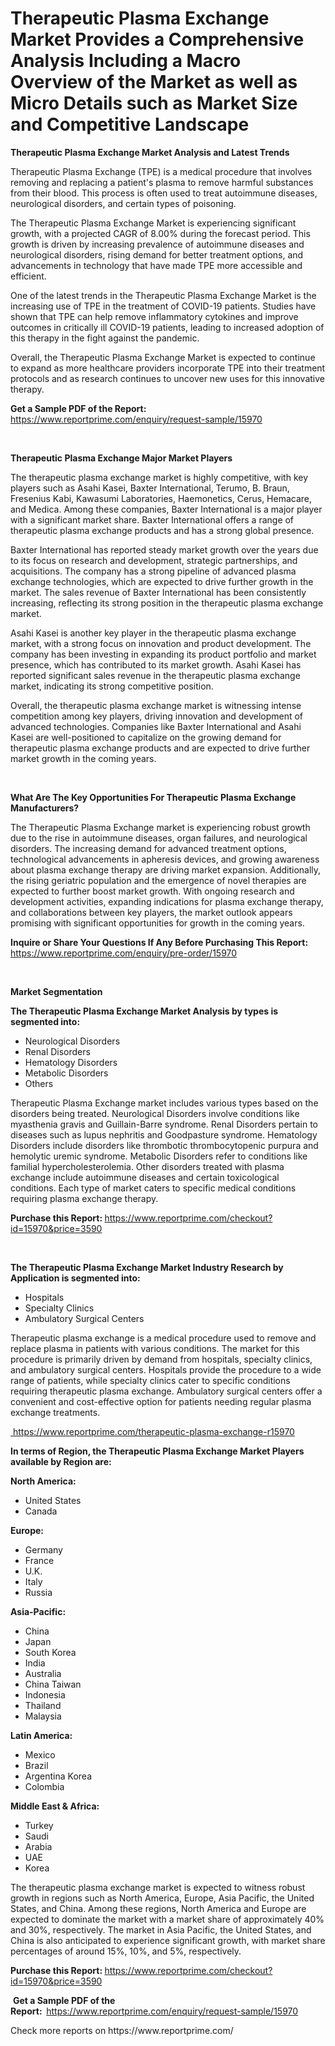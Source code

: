 <p><h1>Therapeutic Plasma Exchange Market Provides a Comprehensive Analysis Including a Macro Overview of the Market as well as Micro Details such as Market Size and Competitive Landscape</h1></p><p><strong>Therapeutic Plasma Exchange Market Analysis and Latest Trends</strong></p>
<p><p>Therapeutic Plasma Exchange (TPE) is a medical procedure that involves removing and replacing a patient's plasma to remove harmful substances from their blood. This process is often used to treat autoimmune diseases, neurological disorders, and certain types of poisoning.</p><p>The Therapeutic Plasma Exchange Market is experiencing significant growth, with a projected CAGR of 8.00% during the forecast period. This growth is driven by increasing prevalence of autoimmune diseases and neurological disorders, rising demand for better treatment options, and advancements in technology that have made TPE more accessible and efficient.</p><p>One of the latest trends in the Therapeutic Plasma Exchange Market is the increasing use of TPE in the treatment of COVID-19 patients. Studies have shown that TPE can help remove inflammatory cytokines and improve outcomes in critically ill COVID-19 patients, leading to increased adoption of this therapy in the fight against the pandemic.</p><p>Overall, the Therapeutic Plasma Exchange Market is expected to continue to expand as more healthcare providers incorporate TPE into their treatment protocols and as research continues to uncover new uses for this innovative therapy.</p></p>
<p><strong>Get a Sample PDF of the Report:&nbsp;</strong> <a href="https://www.reportprime.com/enquiry/request-sample/15970">https://www.reportprime.com/enquiry/request-sample/15970</a></p>
<p>&nbsp;</p>
<p><strong>Therapeutic Plasma Exchange Major Market Players</strong></p>
<p><p>The therapeutic plasma exchange market is highly competitive, with key players such as Asahi Kasei, Baxter International, Terumo, B. Braun, Fresenius Kabi, Kawasumi Laboratories, Haemonetics, Cerus, Hemacare, and Medica. Among these companies, Baxter International is a major player with a significant market share. Baxter International offers a range of therapeutic plasma exchange products and has a strong global presence.</p><p>Baxter International has reported steady market growth over the years due to its focus on research and development, strategic partnerships, and acquisitions. The company has a strong pipeline of advanced plasma exchange technologies, which are expected to drive further growth in the market. The sales revenue of Baxter International has been consistently increasing, reflecting its strong position in the therapeutic plasma exchange market.</p><p>Asahi Kasei is another key player in the therapeutic plasma exchange market, with a strong focus on innovation and product development. The company has been investing in expanding its product portfolio and market presence, which has contributed to its market growth. Asahi Kasei has reported significant sales revenue in the therapeutic plasma exchange market, indicating its strong competitive position.</p><p>Overall, the therapeutic plasma exchange market is witnessing intense competition among key players, driving innovation and development of advanced technologies. Companies like Baxter International and Asahi Kasei are well-positioned to capitalize on the growing demand for therapeutic plasma exchange products and are expected to drive further market growth in the coming years.</p></p>
<p>&nbsp;</p>
<p><strong>What Are The Key Opportunities For Therapeutic Plasma Exchange Manufacturers?</strong></p>
<p><p>The Therapeutic Plasma Exchange market is experiencing robust growth due to the rise in autoimmune diseases, organ failures, and neurological disorders. The increasing demand for advanced treatment options, technological advancements in apheresis devices, and growing awareness about plasma exchange therapy are driving market expansion. Additionally, the rising geriatric population and the emergence of novel therapies are expected to further boost market growth. With ongoing research and development activities, expanding indications for plasma exchange therapy, and collaborations between key players, the market outlook appears promising with significant opportunities for growth in the coming years.</p></p>
<p><strong>Inquire or Share Your Questions If Any Before Purchasing This Report:</strong> <a href="https://www.reportprime.com/enquiry/pre-order/15970">https://www.reportprime.com/enquiry/pre-order/15970</a></p>
<p>&nbsp;</p>
<p><strong>Market Segmentation</strong></p>
<p><strong>The Therapeutic Plasma Exchange Market Analysis by types is segmented into:</strong></p>
<p><ul><li>Neurological Disorders</li><li>Renal Disorders</li><li>Hematology Disorders</li><li>Metabolic Disorders</li><li>Others</li></ul></p>
<p><p>Therapeutic Plasma Exchange market includes various types based on the disorders being treated. Neurological Disorders involve conditions like myasthenia gravis and Guillain-Barre syndrome. Renal Disorders pertain to diseases such as lupus nephritis and Goodpasture syndrome. Hematology Disorders include disorders like thrombotic thrombocytopenic purpura and hemolytic uremic syndrome. Metabolic Disorders refer to conditions like familial hypercholesterolemia. Other disorders treated with plasma exchange include autoimmune diseases and certain toxicological conditions. Each type of market caters to specific medical conditions requiring plasma exchange therapy.</p></p>
<p><strong>Purchase this Report:&nbsp;</strong><a href="https://www.reportprime.com/checkout?id=15970&price=3590">https://www.reportprime.com/checkout?id=15970&price=3590</a></p>
<p>&nbsp;</p>
<p><strong>The Therapeutic Plasma Exchange Market Industry Research by Application is segmented into:</strong></p>
<p><ul><li>Hospitals</li><li>Specialty Clinics</li><li>Ambulatory Surgical Centers</li></ul></p>
<p><p>Therapeutic plasma exchange is a medical procedure used to remove and replace plasma in patients with various conditions. The market for this procedure is primarily driven by demand from hospitals, specialty clinics, and ambulatory surgical centers. Hospitals provide the procedure to a wide range of patients, while specialty clinics cater to specific conditions requiring therapeutic plasma exchange. Ambulatory surgical centers offer a convenient and cost-effective option for patients needing regular plasma exchange treatments.</p></p>
<p><a href="https://www.reportprime.com/therapeutic-plasma-exchange-r15970">&nbsp;https://www.reportprime.com/therapeutic-plasma-exchange-r15970</a></p>
<p><strong>In terms of Region, the Therapeutic Plasma Exchange Market Players available by Region are:</strong></p>
<p>
    <p> <strong> North America: </strong>
        <ul>
            <li>United States</li>
            <li>Canada</li>
        </ul>
        </p> 
    <p> <strong> Europe: </strong>
        <ul>
            <li>Germany</li>
            <li>France</li>
            <li>U.K.</li>
            <li>Italy</li>
            <li>Russia</li>
        </ul>
        </p> 
    <p> <strong> Asia-Pacific: </strong>
        <ul>
            <li>China</li>
            <li>Japan</li>
            <li>South Korea</li>
            <li>India</li>
            <li>Australia</li>
            <li>China Taiwan</li>
            <li>Indonesia</li>
            <li>Thailand</li>
            <li>Malaysia</li>
        </ul>
        </p> 
    <p> <strong> Latin America: </strong>
        <ul>
            <li>Mexico</li>
            <li>Brazil</li>
            <li>Argentina Korea</li>
            <li>Colombia</li>
        </ul>
        </p> 
    <p> <strong> Middle East & Africa: </strong>
        <ul>
            <li>Turkey</li>
            <li>Saudi</li>
            <li>Arabia</li>
            <li>UAE</li>
            <li>Korea</li>
        </ul>
    </p>
    </p>
<p><p>The therapeutic plasma exchange market is expected to witness robust growth in regions such as North America, Europe, Asia Pacific, the United States, and China. Among these regions, North America and Europe are expected to dominate the market with a market share of approximately 40% and 30%, respectively. The market in Asia Pacific, the United States, and China is also anticipated to experience significant growth, with market share percentages of around 15%, 10%, and 5%, respectively.</p></p>
<p><strong>Purchase this Report: </strong><a href="https://www.reportprime.com/checkout?id=15970&price=3590">https://www.reportprime.com/checkout?id=15970&price=3590</a></p>
<p>&nbsp;<strong>Get a Sample PDF of the Report:&nbsp;&nbsp;</strong><a href="https://www.reportprime.com/enquiry/request-sample/15970">https://www.reportprime.com/enquiry/request-sample/15970</a></p>
<p><strong></strong></p>
<p>Check more reports on https://www.reportprime.com/</p>